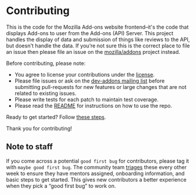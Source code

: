 Contributing
============

This is the code for the Mozilla Add-ons website frontend–it's the code that displays Add-ons to user from the Add-ons (API) Server. This project handles the display of data and submission of things like reviews to the API, but doesn't handle the data. If you’re not sure this is the correct place to file an issue then please file an issue on the [mozilla/addons] project instead.

Before contributing, please note:

* You agree to license your contributions under the [license].
* Please file issues or ask on the [dev-addons mailing list] before submitting pull-requests for new features or large changes that are not related to existing issues.
* Please write tests for each patch to maintain test coverage.
* Please read the [README] for instructions on how to use the repo.

Ready to get started? Follow [these steps].

Thank you for contributing!

## Note to staff

If you come across a potential `good first bug` for contributors, please tag it with `maybe good first bug`. The community team [triages] these every other week to ensure they have mentors assigned, onboarding information, and basic steps to get started. This gives new contributors a better experience when they pick a “good first bug” to work on.

  [mozilla/addons]: https://github.com/mozilla/addons/issues/new
  [license]: https://github.com/mozilla/addons-frontend/blob/master/LICENSE
  [dev-addons mailing list]: https://mail.mozilla.org/listinfo/dev-addons
  [README]: https://github.com/mozilla/addons-frontend/blob/master/README.md
  [these steps]: https://wiki.mozilla.org/Add-ons/Contribute/Code
  [triages]: https://wiki.mozilla.org/Add-ons/Contribute/Goodfirstbugs_triage
